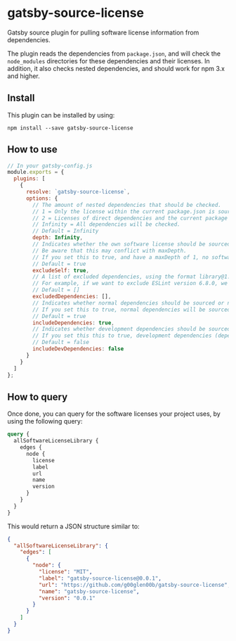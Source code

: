 # gatsby-source-license

Gatsby source plugin for pulling software license information from dependencies.

The plugin reads the dependencies from `package.json`, and will check the `node_modules` directories for these dependencies and their licenses.
In addition, it also checks nested dependencies, and should work for npm 3.x and higher.

## Install

This plugin can be installed by using:

```none
npm install --save gatsby-source-license
```

## How to use

```javascript
// In your gatsby-config.js
module.exports = {
  plugins: [
    {
      resolve: `gatsby-source-license`,
      options: {
        // The amount of nested dependencies that should be checked.
        // 1 = Only the license within the current package.json is sourced
        // 2 = Licenses of direct dependencies and the current package are sourced
        // Infinity = All dependencies will be checked.
        // Default = Infinity
        depth: Infinity,
        // Indicates whether the own software license should be sourced or not.
        // Be aware that this may conflict with maxDepth.
        // If you set this to true, and have a maxDepth of 1, no software license will be sourced.
        // Default = true
        excludeSelf: true,
        // A list of excluded dependencies, using the format library@1.0.0.
        // For example, if we want to exclude ESLint version 6.8.0, we use [`eslint@6.8.0`]
        // Default = []
        excludedDependencies: [],
        // Indicates whether normal dependencies should be sourced or not.
        // If you set this to true, normal dependencies will be sourced.
        // Default = true
        includeDependencies: true,
        // Indicates whether development dependencies should be sourced or not.
        // If you set this this to true, development dependencies (dependencies installed with --save-dev) will be sourced.
        // Default = false
        includeDevDependencies: false
      }
    }
  ]
};
```
## How to query

Once done, you can query for the software licenses your project uses, by using the following query:

```graphql
query {
  allSoftwareLicenseLibrary {
    edges {
      node {
        license
        label
        url
        name
        version
      }
    }
  }
}
```

This would return a JSON structure similar to:

```json
{
  "allSoftwareLicenseLibrary": {
    "edges": [
      {
        "node": {
          "license": "MIT",
          "label": "gatsby-source-license@0.0.1",
          "url": "https://github.com/g00glen00b/gatsby-source-license",
          "name": "gatsby-source-license",
          "version": "0.0.1"
        }
      }
    ]
  }
}
```
